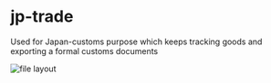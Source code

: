 # jp-trade
Used for Japan-customs purpose which keeps tracking goods and exporting a formal customs documents

![file layout](https://github.com/Melpomene927/jp-trade/tree/master/static/images/layout/JP_TRADE_SYSTEM.jpg)